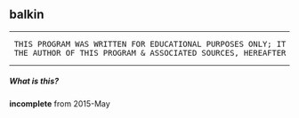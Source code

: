 ## balkin
---
<pre>
 THIS PROGRAM WAS WRITTEN FOR EDUCATIONAL PURPOSES ONLY; IT IS INTENDED AS SUCH.
 THE AUTHOR OF THIS PROGRAM & ASSOCIATED SOURCES, HEREAFTER 'I', IS NOT RESPONSIBLE NOR LIABLE FOR ANY DAMAGES ARISING FROM MISUSE AND/OR MALICIOUS INTENT. BINARIES BUILT FROM THIS PROJECT'S SOURCE CODE ARE NOT ASSOCIATED IN ANY WAY, SHAPE, FORM, OR FASHION WITH I; BY BUILDING & COMPILING THIS PROGRAM FROM SOURCE CODE, YOU ARE ASSUMING RESPONSIBILITY AND CLAIMING OWNERSHIP OF THE BINARY'S RESULTANT ACTIONS. I AM NOT RESPONSIBLE  SHOULD YOU OR ANY NON-PERSONAL ENTITY CHOOSE TO EXECUTE OR UTILIZE THIS CODE FOR PURPOSES OTHER THAN EDUCATIONAL.
</pre>
---
##### What is this?
**incomplete** from 2015-May

